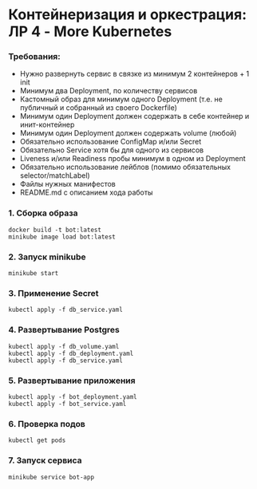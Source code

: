 # Контейнеризация и оркестрация: ЛР 4 - More Kubernetes

### Требования:
- Нужно развернуть сервис в связке из минимум 2 контейнеров + 1 init
- Минимум два Deployment, по количеству сервисов
- Кастомный образ для минимум одного Deployment (т.е. не публичный и собранный из своего Dockerfile)
- Минимум один Deployment должен содержать в себе контейнер и инит-контейнер
- Минимум один Deployment должен содержать volume (любой)
- Обязательно использование ConfigMap и/или Secret
- Обязательно Service хотя бы для одного из сервисов
- Liveness и/или Readiness пробы минимум в одном из Deployment
- Обязательно использование лейблов (помимо обязательных selector/matchLabel)
- Файлы нужных манифестов
- README.md с описанием хода работы

### 1. Сборка образа
```
docker build -t bot:latest
minikube image load bot:latest
```

### 2. Запуск minikube
```
minikube start
```

### 3. Применение Secret
```
kubectl apply -f db_service.yaml
```

### 4. Развертывание Postgres
```
kubectl apply -f db_volume.yaml
kubectl apply -f db_deployment.yaml
kubectl apply -f db_service.yaml
```

### 5. Развертывание приложения
```
kubectl apply -f bot_deployment.yaml
kubectl apply -f bot_service.yaml
```

### 6. Проверка подов
```
kubectl get pods
```

### 7. Запуск сервиса
```
minikube service bot-app
```
